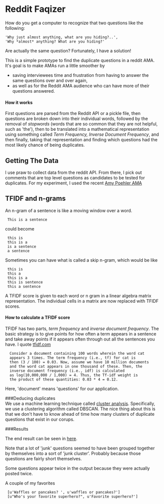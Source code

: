 # Reddit Faqizer

How do you get a computer to recognize that two questions like the following:

    'Why just almost anything, what are you hiding?..',
    'Why *almost* anything? What are you hiding?'
    
Are actually the same question? Fortunately, I have a solution!

This is a simple prototype to find the duplicate questions in a reddit AMA. It's goal is to make AMAs run a little smoother by

 * saving interviewees time and frustration from having to answer the same questions over and over again,
 * as well as for the Reddit AMA audience who can have more of their questions answered.
 
#### How it works 

First questions are parsed from the Reddit API or a pickle file, then questions are broken down into their individual words, followed by the removal of *stopwords* (words that are so common that they are not helpful, such as 'the'), then to be translated into a mathematical representation using something called *Term Frequency, Inverse Document Frequency*, and then finally, taking that representation and finding which questions had the most likely chance of being duplicates.

## Getting The Data

I use praw to collect data from the reddit API. From there, I pick out comments that are top level questions as candidates to be tested for duplicates. For my experiment, I used the recent [Amy Poehler AMA](http://www.reddit.com/r/IAmA/comments/2kp7w0/im_amy_poehler_amaa/) 

## TFIDF and n-grams

An n-gram of a sentence is like a moving window over a word.

     This is a sentence
could become

     this is
     this is a
     is a sentence
     a sentence
     
Sometimes you can have what is called a skip n-gram, which would be like

     this is
     this a
     this is a
     this is sentence
     this a sentence

A TFIDF score is given to each word or n gram in a linear algebra matrix representation. The individual cells in a matrix are now replaced with TFIDF scores.

#### How to calculate a TFIDF score

TFIDF has two parts, *term frequency* and *inverse document frequency*. The basic strategy is to give points for how often a term appears in a sentence and take away points if it appears often through out all the sentences you have. I quote [tfidf.com](http://www.tfidf.com/)

      Consider a document containing 100 words wherein the word cat
	  appears 3 times. The term frequency (i.e., tf) for cat is
	  then (3 / 100) = 0.03. Now, assume we have 10 million documents
	  and the word cat appears in one thousand of these. Then, the
	  inverse document frequency (i.e., idf) is calculated
	  as log(10,000,000 / 1,000) = 4. Thus, the Tf-idf weight is
	  the product of these quantities: 0.03 * 4 = 0.12.

Here, 'document' means 'questions' for our application.

###Deducing duplicates      
We use a machine learning technique called [cluster analysis](http://en.wikipedia.org/wiki/Cluster_analysis). Specifically, we use a clustering algorithm called DBSCAN. The nice thing about this is that we don't have to know ahead of time how many clusters of duplicate questions that exist in our corups.

###Results

The end result can be seen in [here](sample.output).

Note that a lot of 'junk' questions seemed to have been grouped together by themselves into a sort of 'junk cluster'. Probably
because those questions are fairly short themselves.

Some questions appear twice in the output because they were actually posted twice.

A couple of my favorites

     [u'Waffles or pancakes? ', u'waffles or pancakes?']
	 [u"Who's your favorite superhero?", u'Favorite superhero?']


